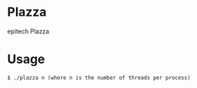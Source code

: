 # Plazza
epitech Plazza

# Usage
```console
$ ./plazza n (where n is the number of threads per process)
```
